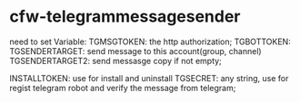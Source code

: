 # cfw-telegrammessagesender

need to set Variable:
TGMSGTOKEN:   the http authorization;
TGBOTTOKEN: 
TGSENDERTARGET:   send message to this account(group, channel)
TGSENDERTARGET2:  send messasge copy if not empty;


INSTALLTOKEN:    use for install and uninstall
TGSECRET:   any string, use for regist telegram robot and verify the message from telegram;
